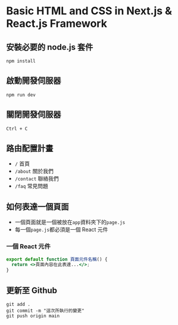# Basic HTML and CSS in Next.js & React.js Framework

## 安裝必要的 node.js 套件

```
npm install
```

## 啟動開發伺服器

```
npm run dev
```

## 關閉開發伺服器

```
Ctrl + C
```

## 路由配置計畫

- `/` 首頁
- `/about` 關於我們
- `/contact` 聯絡我們
- `/faq` 常見問題

## 如何表達一個頁面

- 一個頁面就是一個被放在`app`資料夾下的`page.js`
- 每一個`page.js`都必須是一個 React 元件

### 一個 React 元件

```jsx
export default function 頁面元件名稱() {
  return <>頁面內容在此表達...</>;
}
```

## 更新至 Github

```
git add .
git commit -m "這次所執行的變更"
git push origin main
```
